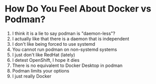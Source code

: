 # How Do You Feel About Docker vs Podman?

1. I think it is a lie to say podman is "daemon-less"?
1. I actually like that there is a daemon that is independent
1. I don't like being forced to use systemd
1. You cannot run podman on non-systemd systems
1. I just don't like RedHat (lately)
1. I detest OpenShift, I hope it dies
1. There is no equivalent to Docker Desktop in podman
1. Podman limits your options 
1. I just really Docker
